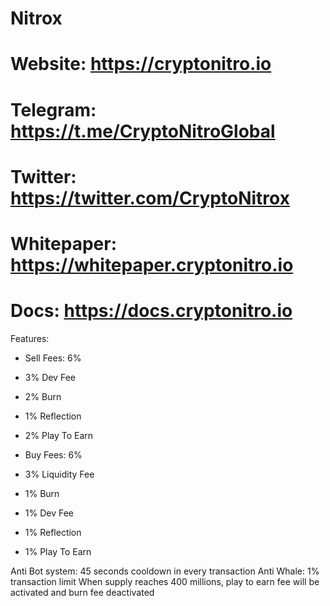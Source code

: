 # Nitrox

  # Website: https://cryptonitro.io
  # Telegram: https://t.me/CryptoNitroGlobal
  # Twitter: https://twitter.com/CryptoNitrox
  # Whitepaper: https://whitepaper.cryptonitro.io
  # Docs: https://docs.cryptonitro.io

  Features:

  - Sell Fees: 6%
   - 3% Dev Fee
   - 2% Burn
   - 1% Reflection
   - 2% Play To Earn
    
  - Buy Fees: 6%
   - 3% Liquidity Fee
   - 1% Burn
   - 1% Dev Fee
   - 1% Reflection
   - 1% Play To Earn

Anti Bot system: 45 seconds cooldown in every transaction
Anti Whale: 1% transaction limit
When supply reaches 400 millions, play to earn fee will be activated and burn fee deactivated
